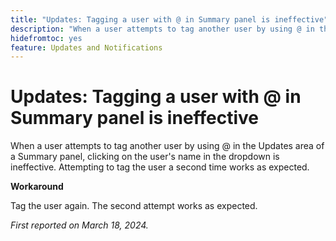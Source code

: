 ```yaml
---
title: "Updates: Tagging a user with @ in Summary panel is ineffective"
description: "When a user attempts to tag another user by using @ in the Updates area of a Summary panel, clicking on the user's name in the dropdown is ineffective. Attempting to tag the user a second time works as expected."
hidefromtoc: yes
feature: Updates and Notifications
---
```


# Updates: Tagging a user with @ in Summary panel is ineffective

When a user attempts to tag another user by using @ in the Updates area of a Summary panel, clicking on the user's name in the dropdown is ineffective. Attempting to tag the user a second time works as expected.

**Workaround**

Tag the user again. The second attempt works as expected.

_First reported on March 18, 2024._


